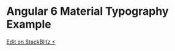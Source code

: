 # Angular 6 Material Typography Example

[Edit on StackBlitz ⚡️](https://stackblitz.com/edit/angular-8krejb)
